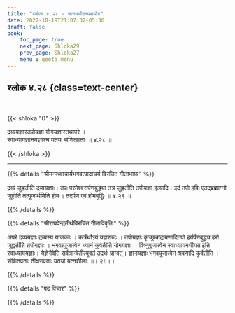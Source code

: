 ```yaml
---
title: "श्लोक ४.२८ - ज्ञानकर्मसन्यसयोग"
date: 2022-10-19T21:07:32+05:30
draft: false
book:
    toc_page: true
    next_page: Shloka29
    prev_page: Shloka27
    menu : geeta_menu
---
```




## श्लोक ४.२८ {class=text-center}

<br/>

{{< shloka  "0"  >}}

द्रव्ययज्ञास्तपोयज्ञा योगयज्ञास्तथापरे ।  
स्वाध्यायज्ञानयज्ञाश्च यतयः संशितव्रताः ॥ ४.२८ ॥

{{< /shloka >}}

---


{{% details "श्रीमन्मध्वाचार्यभगवत्पादाचर्य विरचित  गीताभाष्य" %}}

द्रव्यं जुह्वतीति द्रव्ययज्ञाः। 
तपः परमेश्वरार्पणबुद्ध्या तत्र  जुह्वतीति तपोयज्ञा इत्यादि। 
इदं तपो हविः एतद्ब्रह्माग्नौ जुहोति तत्पूजार्थमिति होमः। 
तदर्पण एव होमबुद्धिः ॥ ४.२९ ॥

{{% /details %}}



{{% details "श्रीराघवेन्द्रतीर्थविरचित गीताविवृतिः" %}}

अपरे द्रव्ययज्ञाः द्रव्यस्य याजकाः । कर्त्रर्थोऽयं यज्ञशब्दः । 
तपोयज्ञाः कृच्छ्रचांद्रायणादितपो हर्यर्पणबुद्ध्य हरौ जुह्वतीति 
तपोयज्ञाः । भगवत्पूजात्वेन ध्यानं कुर्वतीति योगयज्ञाः । 
विष्णुपूजात्वेन स्वाध्यायमधीयत इति स्वाध्याययज्ञाः। 
येज्ञेनैवेति सर्वत्रान्वेतीत्युक्तं तदर्थः  प्राग्वत्‌। 
ज्ञानयज्ञाः भगवपूजात्वेन श्रवणादि
कुर्वतीति । संशितव्रताः तीक्षणव्रताः यतयो यत्नशीलाः ॥। २८।।


{{% /details %}}



{{% details "पद विचार" %}}


{{% /details %}}
